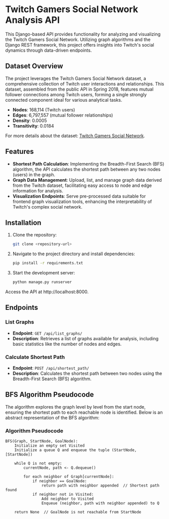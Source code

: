 # Twitch Gamers Social Network Analysis API

This Django-based API provides functionality for analyzing and visualizing the Twitch Gamers Social Network. Utilizing graph algorithms and the Django REST framework, this project offers insights into Twitch's social dynamics through data-driven endpoints.

## Dataset Overview

The project leverages the Twitch Gamers Social Network dataset, a comprehensive collection of Twitch user interactions and relationships. This dataset, assembled from the public API in Spring 2018, features mutual follower connections among Twitch users, forming a single strongly connected component ideal for various analytical tasks.

- **Nodes**: 168,114 (Twitch users)
- **Edges**: 6,797,557 (mutual follower relationships)
- **Density**: 0.0005
- **Transitivity**: 0.0184

For more details about the dataset: [Twitch Gamers Social Network](https://snap.stanford.edu/data/twitch_gamers.html).

## Features

- **Shortest Path Calculation**: Implementing the Breadth-First Search (BFS) algorithm, the API calculates the shortest path between any two nodes (users) in the graph.
- **Graph Data Management**: Upload, list, and manage graph data derived from the Twitch dataset, facilitating easy access to node and edge information for analysis.
- **Visualization Endpoints**: Serve pre-processed data suitable for frontend graph visualization tools, enhancing the interpretability of Twitch's complex social network.

## Installation

1. Clone the repository:
   ```sh
   git clone <repository-url>
   ```
2. Navigate to the project directory and install dependencies:
   ```sh
   pip install -r requirements.txt
   ``` 
3. Start the development server:
   ```sh
   python manage.py runserver
   ``` 
   
Access the API at http://localhost:8000.

## Endpoints

### List Graphs
- **Endpoint**: `GET /api/list_graphs/`
- **Description**: Retrieves a list of graphs available for analysis, including basic statistics like the number of nodes and edges.

### Calculate Shortest Path
- **Endpoint**: `POST /api/shortest_path/`
- **Description**: Calculates the shortest path between two nodes using the Breadth-First Search (BFS) algorithm.

## BFS Algorithm Pseudocode

The algorithm explores the graph level by level from the start node, ensuring the shortest path to each reachable node is identified. Below is an abstract representation of the BFS algorithm:

### Algorithm Pseudocode

```plaintext
BFS(Graph, StartNode, GoalNode):
    Initialize an empty set Visited
    Initialize a queue Q and enqueue the tuple (StartNode, [StartNode])

    while Q is not empty:
        currentNode, path <- Q.dequeue()

        for each neighbor of Graph[currentNode]:
            if neighbor == GoalNode:
                return path with neighbor appended  // Shortest path found
            if neighbor not in Visited:
                Add neighbor to Visited
                Enqueue (neighbor, path with neighbor appended) to Q

    return None  // GoalNode is not reachable from StartNode
```